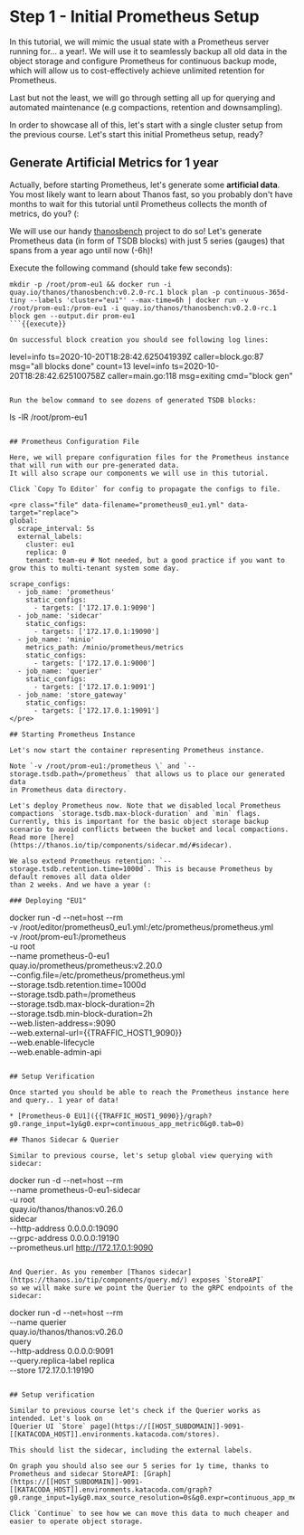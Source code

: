 # Step 1 - Initial Prometheus Setup

In this tutorial, we will mimic the usual state with a Prometheus server running for... a year!.
We will use it to seamlessly backup all old data in the object storage and configure Prometheus for continuous backup mode, which
will allow us to cost-effectively achieve unlimited retention for Prometheus.

Last but not the least, we will go through setting all up for querying and automated maintenance (e.g compactions, retention and downsampling).

In order to showcase all of this, let's start with a single cluster setup from the previous course. Let's start this initial Prometheus setup, ready?

## Generate Artificial Metrics for 1 year

Actually, before starting Prometheus, let's generate some **artificial data**. You most likely want to learn about Thanos fast,
so you probably don't have months to wait for this tutorial until Prometheus collects the month of metrics, do you? (:

We will use our handy [thanosbench](https://github.com/thanos-io/thanosbench) project to do so! Let's generate Prometheus
data (in form of TSDB blocks) with just 5 series (gauges) that spans from a year ago until now (-6h)!

Execute the following command (should take few seconds):

```
mkdir -p /root/prom-eu1 && docker run -i quay.io/thanos/thanosbench:v0.2.0-rc.1 block plan -p continuous-365d-tiny --labels 'cluster="eu1"' --max-time=6h | docker run -v /root/prom-eu1:/prom-eu1 -i quay.io/thanos/thanosbench:v0.2.0-rc.1 block gen --output.dir prom-eu1
```{{execute}}

On successful block creation you should see following log lines:

```
level=info ts=2020-10-20T18:28:42.625041939Z caller=block.go:87 msg="all blocks done" count=13
level=info ts=2020-10-20T18:28:42.625100758Z caller=main.go:118 msg=exiting cmd="block gen"
```

Run the below command to see dozens of generated TSDB blocks:

```
ls -lR /root/prom-eu1
```{{execute}}

## Prometheus Configuration File

Here, we will prepare configuration files for the Prometheus instance that will run with our pre-generated data.
It will also scrape our components we will use in this tutorial.

Click `Copy To Editor` for config to propagate the configs to file.

<pre class="file" data-filename="prometheus0_eu1.yml" data-target="replace">
global:
  scrape_interval: 5s
  external_labels:
    cluster: eu1
    replica: 0
    tenant: team-eu # Not needed, but a good practice if you want to grow this to multi-tenant system some day.

scrape_configs:
  - job_name: 'prometheus'
    static_configs:
      - targets: ['172.17.0.1:9090']
  - job_name: 'sidecar'
    static_configs:
      - targets: ['172.17.0.1:19090']
  - job_name: 'minio'
    metrics_path: /minio/prometheus/metrics
    static_configs:
      - targets: ['172.17.0.1:9000']
  - job_name: 'querier'
    static_configs:
      - targets: ['172.17.0.1:9091']
  - job_name: 'store_gateway'
    static_configs:
      - targets: ['172.17.0.1:19091']
</pre>

## Starting Prometheus Instance

Let's now start the container representing Prometheus instance.

Note `-v /root/prom-eu1:/prometheus \` and `--storage.tsdb.path=/prometheus` that allows us to place our generated data
in Prometheus data directory.

Let's deploy Prometheus now. Note that we disabled local Prometheus compactions `storage.tsdb.max-block-duration` and `min` flags.
Currently, this is important for the basic object storage backup scenario to avoid conflicts between the bucket and local compactions.
Read more [here](https://thanos.io/tip/components/sidecar.md/#sidecar).

We also extend Prometheus retention: `--storage.tsdb.retention.time=1000d`. This is because Prometheus by default removes all data older
than 2 weeks. And we have a year (:

### Deploying "EU1"

```
docker run -d --net=host --rm \
    -v /root/editor/prometheus0_eu1.yml:/etc/prometheus/prometheus.yml \
    -v /root/prom-eu1:/prometheus \
    -u root \
    --name prometheus-0-eu1 \
    quay.io/prometheus/prometheus:v2.20.0 \
    --config.file=/etc/prometheus/prometheus.yml \
    --storage.tsdb.retention.time=1000d \
    --storage.tsdb.path=/prometheus \
    --storage.tsdb.max-block-duration=2h \
    --storage.tsdb.min-block-duration=2h \
    --web.listen-address=:9090 \
    --web.external-url={{TRAFFIC_HOST1_9090}} \
    --web.enable-lifecycle \
    --web.enable-admin-api
```{{execute}}

## Setup Verification

Once started you should be able to reach the Prometheus instance here and query.. 1 year of data!

* [Prometheus-0 EU1]({{TRAFFIC_HOST1_9090}}/graph?g0.range_input=1y&g0.expr=continuous_app_metric0&g0.tab=0)

## Thanos Sidecar & Querier

Similar to previous course, let's setup global view querying with sidecar:

```
docker run -d --net=host --rm \
    --name prometheus-0-eu1-sidecar \
    -u root \
    quay.io/thanos/thanos:v0.26.0 \
    sidecar \
    --http-address 0.0.0.0:19090 \
    --grpc-address 0.0.0.0:19190 \
    --prometheus.url http://172.17.0.1:9090
```{{execute}}

And Querier. As you remember [Thanos sidecar](https://thanos.io/tip/components/query.md/) exposes `StoreAPI`
so we will make sure we point the Querier to the gRPC endpoints of the sidecar:

```
docker run -d --net=host --rm \
    --name querier \
    quay.io/thanos/thanos:v0.26.0 \
    query \
    --http-address 0.0.0.0:9091 \
    --query.replica-label replica \
    --store 172.17.0.1:19190
```{{execute}}

## Setup verification

Similar to previous course let's check if the Querier works as intended. Let's look on
[Querier UI `Store` page](https://[[HOST_SUBDOMAIN]]-9091-[[KATACODA_HOST]].environments.katacoda.com/stores).

This should list the sidecar, including the external labels.

On graph you should also see our 5 series for 1y time, thanks to Prometheus and sidecar StoreAPI: [Graph](https://[[HOST_SUBDOMAIN]]-9091-[[KATACODA_HOST]].environments.katacoda.com/graph?g0.range_input=1y&g0.max_source_resolution=0s&g0.expr=continuous_app_metric0&g0.tab=0).

Click `Continue` to see how we can move this data to much cheaper and easier to operate object storage.
